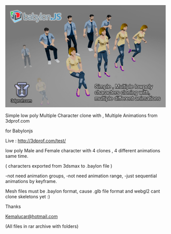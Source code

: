 ![3dprof.com](https://github.com/kemalucar/deneme/blob/master/bab3dprof.jpg?raw=true "Simple low poly Multiple Character clone with , Multiple Animations from 3dprof.com for Babylonjs")

Simple low poly Multiple Character clone with , Multiple Animations from 3dprof.com  

for Babylonjs

Live : http://3dprof.com/test/

low poly Male and Female character with 4 clones , 4 different animations same time.

( characters exported from 3dsmax to .baylon file )

-not need animation groups,
-not need animation range,
-just sequential animations by keyframe.

Mesh files must be .baylon format, cause .glb file format and webgl2 cant clone skeletons yet :)

Thanks

Kemalucar@hotmail.com

(All files in rar archive with folders)
